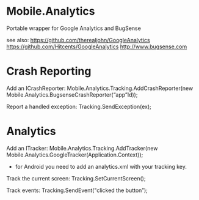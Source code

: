 Mobile.Analytics
================

Portable wrapper for Google Analytics and BugSense

see also:
  https://github.com/therealjohn/GoogleAnalytics
  https://github.com/Hitcents/GoogleAnalytics
  http://www.bugsense.com

# Crash Reporting
Add an ICrashReporter:
    Mobile.Analytics.Tracking.AddCrashReporter(new Mobile.Analytics.BugsenseCrashReporter(“app”Id));

Report a handled exception:
    Tracking.SendException(ex);

# Analytics 
Add an ITracker:
    Mobile.Analytics.Tracking.AddTracker(new Mobile.Analytics.GoogleTracker(Application.Context));
* for Android you need to add an analytics.xml with your tracking key.

Track the current screen:
    Tracking.SetCurrentScreen<MainActivity>();

Track events:
    Tracking.SendEvent<ButtonClick>("clicked the button”);